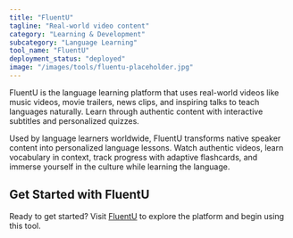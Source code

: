 ```yaml
---
title: "FluentU"
tagline: "Real-world video content"
category: "Learning & Development"
subcategory: "Language Learning"
tool_name: "FluentU"
deployment_status: "deployed"
image: "/images/tools/fluentu-placeholder.jpg"
---
```

FluentU is the language learning platform that uses real-world videos like music videos, movie trailers, news clips, and inspiring talks to teach languages naturally. Learn through authentic content with interactive subtitles and personalized quizzes.

Used by language learners worldwide, FluentU transforms native speaker content into personalized language lessons. Watch authentic videos, learn vocabulary in context, track progress with adaptive flashcards, and immerse yourself in the culture while learning the language.
## Get Started with FluentU

Ready to get started? Visit [FluentU](https://fluentu.com) to explore the platform and begin using this tool.

